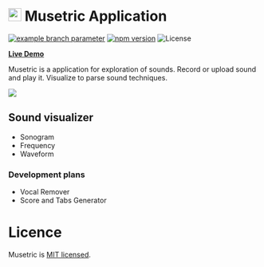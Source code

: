 # <img src="https://user-images.githubusercontent.com/7475599/87945559-1c49ec80-cacb-11ea-8f24-42c0738d1dcd.png" width="26" height="26"> Musetric Application

[![example branch parameter](https://github.com/popelenkow/Musetric/actions/workflows/musetric-app.yml/badge.svg?branch=develop)](https://github.com/popelenkow/Musetric/actions/workflows/musetric.yml)
[![npm version](https://img.shields.io/npm/v/musetric-app)](https://www.npmjs.com/package/musetric-app)
![License](https://img.shields.io/github/license/popelenkow/musetric)

[**Live Demo**](https://popelenkow.github.io/Musetric)

Musetric is a application for exploration of sounds. Record or upload sound and play it. Visualize to parse sound techniques.

<img src="https://user-images.githubusercontent.com/7475599/118389995-f3e13f00-b656-11eb-8e7b-e6957948a482.png">

## Sound visualizer

- Sonogram
- Frequency
- Waveform

### Development plans

- Vocal Remover
- Score and Tabs Generator

# Licence

Musetric is [MIT licensed](licence.txt).